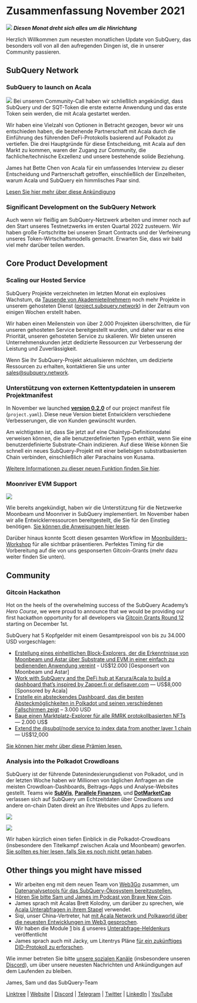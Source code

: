 # Zusammenfassung November 2021

![](https://miro.medium.com/max/1400/1*qzKzZnWY2ao3tiffwwugXQ.png) **_Diesen Monat dreht sich alles um die Hinrichtung_**

Herzlich Willkommen zum neuesten monatlichen Update von SubQuery, das besonders voll von all den aufregenden Dingen ist, die in unserer Community passieren.

## SubQuery Network

### SubQuery to launch on Acala

![](https://miro.medium.com/max/600/0*SJ1TWt1sGwUWqvuI.gif) Bei unserem Community-Call haben wir schließlich angekündigt, dass SubQuery und der SQT-Token die erste externe Anwendung und das erste Token sein werden, die mit Acala gestartet werden.

Wir haben eine Vielzahl von Optionen in Betracht gezogen, bevor wir uns entschieden haben, die bestehende Partnerschaft mit Acala durch die Einführung des führenden DeFi-Protokolls basierend auf Polkadot zu vertiefen. Die drei Hauptgründe für diese Entscheidung, mit Acala auf den Markt zu kommen, waren der Zugang zur Community, die fachliche/technische Exzellenz und unsere bestehende solide Beziehung.

James hat Bette Chen von Acala für ein umfassendes Interview zu dieser Entscheidung und Partnerschaft getroffen, einschließlich der Einzelheiten, warum Acala und SubQuery ein himmlisches Paar sind.

[Lesen Sie hier mehr über diese Ankündigung](https://blog.subquery.network/blogs/20211125-subquery-network-acala.html)

### Significant Development on the SubQuery Network

Auch wenn wir fleißig am SubQuery-Netzwerk arbeiten und immer noch auf den Start unseres Testnetzwerks im ersten Quartal 2022 zusteuern. Wir haben große Fortschritte bei unseren Smart Contracts und der Verfeinerung unseres Token-Wirtschaftsmodells gemacht. Erwarten Sie, dass wir bald viel mehr darüber teilen werden.

## Core Product Development

### Scaling our Hosted Service

SubQuery Projekte verzeichneten im letzten Monat ein explosives Wachstum, da [Tausende von Akademieteilnehmern](https://blog.subquery.network/blogs/20211018-subquery-launches-the-subquery-academy.html) noch mehr Projekte in unserem gehosteten Dienst ([project.subquery.network](https://project.subquery.network/)) in der Zeitraum von einigen Wochen erstellt haben.

Wir haben einen Meilenstein von über 2.000 Projekten überschritten, die für unseren gehosteten Service bereitgestellt wurden, und daher war es eine Priorität, unseren gehosteten Service zu skalieren. Wir bieten unseren Unternehmenskunden jetzt dedizierte Ressourcen zur Verbesserung der Leistung und Zuverlässigkeit.

Wenn Sie Ihr SubQuery-Projekt aktualisieren möchten, um dedizierte Ressourcen zu erhalten, kontaktieren Sie uns unter [sales@subquery.network](mailto:sales@subquery.network).

### Unterstützung von externen Kettentypdateien in unserem Projektmanifest

In November we launched [**version 0.2.0**](https://doc.subquery.network/create/manifest/) of our project manifest file (`project.yaml`). Diese neue Version bietet Entwicklern verschiedene Verbesserungen, die von Kunden gewünscht wurden.

Am wichtigsten ist, dass Sie jetzt auf eine Chaintyp-Definitionsdatei verweisen können, die alle benutzerdefinierten Typen enthält, wenn Sie eine benutzerdefinierte Substrate-Chain indizieren. Auf diese Weise können Sie schnell ein neues SubQuery-Projekt mit einer beliebigen substratbasierten Chain verbinden, einschließlich aller Parachains von Kusama.

[Weitere Informationen zu dieser neuen Funktion finden Sie hier](https://blog.subquery.network/blogs/20211105-november-technical-update.html#support-for-external-chain-type-files-in-project-manifest).

### Moonriver EVM Support

![](https://miro.medium.com/max/600/0*B27QVtvcR6nXA9ff.gif)

Wie bereits angekündigt, haben wir die Unterstützung für die Netzwerke Moonbeam und Moonriver in SubQuery implementiert. Im November haben wir alle Entwicklerressourcen bereitgestellt, die Sie für den Einstieg benötigen. [Sie können die Anweisungen hier lesen](https://blog.subquery.network/blogs/20211105-november-technical-update.html#moonbeam-evm-support).

Darüber hinaus konnte Scott diesen gesamten Workflow im [Moonbuilders-Workshop](https://www.crowdcast.io/e/moonbuilders-ws/10) für alle sichtbar präsentieren. Perfektes Timing für die Vorbereitung auf die von uns gesponserten Gitcoin-Grants (mehr dazu weiter finden Sie unten).

## Community

### Gitcoin Hackathon

Hot on the heels of the overwhelming success of the SubQuery Academy’s _Hero Course_, we were proud to announce that we would be providing our first hackathon opportunity for all developers via [Gitcoin Grants Round 12](https://gitcoin.co/hackathon/gr12/?org=subquery) starting on December 1st.

SubQuery hat 5 Kopfgelder mit einem Gesamtpreispool von bis zu 34.000 USD vorgeschlagen:

- [Erstellung eines einheitlichen Block-Explorers, der die Erkenntnisse von Moonbeam und Astar über Substrate und EVM in einer einfach zu bedienenden Anwendung vereint](https://gitcoin.co/issue/subquery/grants/1) - US$12.000 [Gesponsert von Moonbeam und Astar]
- [Work with SubQuery and the DeFi hub at Karura/Acala to build a dashboard that’s inspired by Zapper.fi or defisaver.com](https://gitcoin.co/issue/subquery/grants/2) — US$8,000 [Sponsored by Acala]
- [Erstelle ein absteckendes Dashboard, das die besten Absteckmöglichkeiten in Polkadot und seinen verschiedenen Fallschirmen zeigt](https://gitcoin.co/issue/subquery/grants/3) – 3.000 USD
- [Baue einen Marktplatz-Explorer für alle RMRK protokollbasierten NFTs](https://gitcoin.co/issue/subquery/grants/4) — 2.000 US$
- [Extend the @subql/node service to index data from another layer 1 chain](https://gitcoin.co/issue/subquery/grants/5) — US$12,000

[Sie können hier mehr über diese Prämien lesen.](https://blog.subquery.network/blogs/20211120-gitcoin12-hackathon.html)

### Analysis into the Polkadot Crowdloans

SubQuery ist der führende Datenindexierungsdienst von Polkadot, und in der letzten Woche haben wir Millionen von täglichen Anfragen an die meisten Crowdloan-Dashboards, Beitrags-Apps und Analyse-Websites gestellt. Teams wie [**SubVis**](https://www.subvis.io/), [**Parallele Finanzen**](https://parallel.fi/), und [**DotMarketCap**](https://dotmarketcap.com/) verlassen sich auf SubQuery um Echtzeitdaten über Crowdloans und andere on-chain Daten direkt an ihre Websites und Apps zu liefern.

![](https://miro.medium.com/max/60/0*HfsoOwpat76ip6Jg?q=20)

![](https://miro.medium.com/max/700/0*HfsoOwpat76ip6Jg)

Wir haben kürzlich einen tiefen Einblick in die Polkadot-Crowdloans (insbesondere den Titelkampf zwischen Acala und Moonbeam) geworfen. [Sie sollten es hier lesen, falls Sie es noch nicht getan haben](https://blog.subquery.network/blogs/20211124-polkadot-crowdloans.html).

## Other things you might have missed

- Wir arbeiten eng mit dem neuen Team von [Web3Go](https://www.web3go.xyz/) zusammen, um [Datenanalysetools für das SubQuery-Ökosystem bereitzustellen.](https://blog.subquery.network/customer_announcements/20211110-web3go.html)
- [Hören Sie bitte Sam und James im Podcast von Brave New Coin](https://bravenewcoin.com/insights/podcasts/subquery-connecting-the-dots-on-polkadot).
- James sprach mit Acalas Brett Kolodny, um darüber zu sprechen, wie [Acala Unterabfragen in ihrem Stapel](https://www.youtube.com/watch?v=Wbxwj8K67Lw) verwendet.
- Siqi, unser China-Vertreter, hat [mit Acala Network und Polkaworld über die neuesten Entwicklungen im Web3 gesprochen](https://www.huoxing24.com/live/24313016).
- Wir haben die Module [1](https://doc.subquery.network/academy/herocourse/module1/) bis [4](https://doc.subquery.network/academy/herocourse/module4/) unseres [Unterabfrage-Heldenkurs](https://blog.subquery.network/blogs/20211018-subquery-launches-the-subquery-academy.html) veröffentlicht
- James sprach auch mit Jacky, um Litentrys Pläne [für ein zukünftiges DID-Protokoll zu erforschen](https://www.youtube.com/watch?v=Rqlpo9QIVyk).

Wie immer betreten Sie bitte [unsere sozialen Kanäle](https://linktr.ee/subquerynetwork) (insbesondere unseren [Discord](https://discord.com/invite/subquery)), um über unsere neuesten Nachrichten und Ankündigungen auf dem Laufenden zu bleiben.

James, Sam und das SubQuery-Team

[Linktree](https://linktr.ee/subquerynetwork) | [Website](https://subquery.network/) | [Discord](https://discord.com/invite/78zg8aBSMG) | [Telegram](https://t.me/subquerynetwork) | [Twitter](https://twitter.com/subquerynetwork) | [LinkedIn](https://www.linkedin.com/company/subquery) | [YouTube](https://www.youtube.com/channel/UCi1a6NUUjegcLHDFLr7CqLw)
